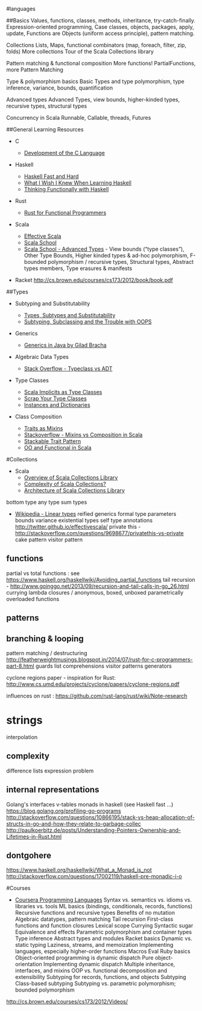 #languages


##Basics
Values, functions, classes, methods, inheritance, try-catch-finally. Expression-oriented programming, Case classes, objects, packages, apply, update, Functions are Objects (uniform access principle), pattern matching.


Collections
Lists, Maps, functional combinators (map, foreach, filter, zip, folds)
More collections
Tour of the Scala Collections library

Pattern matching & functional composition
More functions! PartialFunctions, more Pattern Matching


Type & polymorphism basics
Basic Types and type polymorphism, type inference, variance, bounds, quantification

Advanced types
Advanced Types, view bounds, higher-kinded types, recursive types, structural types

Concurrency in Scala
Runnable, Callable, threads, Futures










##General Learning Resources

* C
  * [Development of the C Language](http://cm.bell-labs.com/who/dmr/chist.html)


* Haskell

  * [Haskell Fast and Hard](https://www.fpcomplete.com/school/starting-with-haskell/haskell-fast-hard)
  * [What I Wish I Knew When Learning Haskell](http://www.stephendiehl.com/what/#basics)
  * [Thinking Functionally with Haskell](https://pragprog.com/magazines/2012-09/thinking-functionally-with-haskell)

* Rust
  * [Rust for Functional Programmers](http://science.raphael.poss.name/rust-for-functional-programmers.html)

* Scala
  * [Effective Scala](http://twitter.github.io/effectivescala/)
  * [Scala School](http://twitter.github.io/scala_school/)
  * [Scala School - Advanced Types](https://twitter.github.io/scala_school/advanced-types.html) - View bounds (“type classes”), Other Type Bounds, Higher kinded types & ad-hoc polymorphism, F-bounded polymorphism / recursive types, Structural types, Abstract types members, Type erasures & manifests

* Racket
http://cs.brown.edu/courses/cs173/2012/book/book.pdf

##Types

* Subtyping and Substitutability
  * [Types, Subtypes and Substitutability](http://undergraduate.csse.uwa.edu.au/units/CITS2210/lect7-types.pdf)
  * [Subtyping, Subclassing and the Trouble with OOPS](http://okmij.org/ftp/Computation/Subtyping/)

* Generics
  * [Generics in Java by Gilad Bracha](http://docs.oracle.com/javase/tutorial/extra/generics/intro.html)

* Algebraic Data Types
  * [Stack Overflow - Typeclass vs ADT](http://stackoverflow.com/questions/19081904/scala-difference-between-a-typeclass-and-an-adt)

* Type Classes
  * [Scala Implicits as Type Classes](http://debasishg.blogspot.in/2010/06/scala-implicits-type-classes-here-i.html)
  * [Scrap Your Type Classes](http://www.haskellforall.com/2012/05/scrap-your-type-classes.html)
  * [Instances and Dictionaries](https://www.fpcomplete.com/user/jfischoff/instances-and-dictionaries)

* Class Composition
  * [Traits as Mixins](https://gleichmann.wordpress.com/2009/07/19/scala-in-practice-traits-as-mixins-motivation/)
  * [Stackoverflow - Mixins vs Composition in Scala](http://stackoverflow.com/questions/3422606/mixins-vs-composition-in-scala)
  * [Stackable Trait Pattern](http://www.artima.com/scalazine/articles/stackable_trait_pattern.html)
  * [OO and Functional in Scala](http://debasishg.blogspot.in/2011/03/pushing-envelope-on-oo-and-functional.html)


#Collections

* Scala
  * [Overview of Scala Collections Library](http://docs.scala-lang.org/overviews/collections/overview.html)
  * [Complexity of Scala Collections?](http://stackoverflow.com/questions/1722726/is-the-scala-2-8-collections-library-a-case-of-the-longest-suicide-note-in-hist)
  * [Architecture of Scala Collections Library](http://docs.scala-lang.org/overviews/core/architecture-of-scala-collections.html)



bottom type
any type
sum types
  * [Wikipedia - Linear types](http://en.wikipedia.org/wiki/Type_system#Linear_types)
reified generics
formal type parameters
bounds
variance
existential types
self type annotations
http://twitter.github.io/effectivescala/
private this - http://stackoverflow.com/questions/9698677/privatethis-vs-private
cake pattern
visitor pattern

functions
---------
partial vs total functions : see https://www.haskell.org/haskellwiki/Avoiding_partial_functions
tail recursion - http://www.goinggo.net/2013/09/recursion-and-tail-calls-in-go_26.html
currying
lambda
closures / anonymous, boxed, unboxed 
parametrically overloaded functions


patterns
--------



branching & looping
-------------------
pattern matching / destructuring
     http://featherweightmusings.blogspot.in/2014/07/rust-for-c-programmers-part-8.html
guards
list comprehensions
visitor patterns
generators

cyclone regions paper - inspiration for Rust: http://www.cs.umd.edu/projects/cyclone/papers/cyclone-regions.pdf

influences on rust : https://github.com/rust-lang/rust/wiki/Note-research

strings
=======
interpolation

complexity
----------
difference lists
expression problem

internal representations
-------------------------
Golang's interfaces
v-tables
monads in haskell (see Haskell fast ...)
https://blog.golang.org/profiling-go-programs
http://stackoverflow.com/questions/10866195/stack-vs-heap-allocation-of-structs-in-go-and-how-they-relate-to-garbage-collec
http://paulkoerbitz.de/posts/Understanding-Pointers-Ownership-and-Lifetimes-in-Rust.html

dontgohere
----------
https://www.haskell.org/haskellwiki/What_a_Monad_is_not
http://stackoverflow.com/questions/17002119/haskell-pre-monadic-i-o


#Courses

* [Coursera Programming Languages](https://www.coursera.org/course/proglang)
Syntax vs. semantics vs. idioms vs. libraries vs. tools
ML basics (bindings, conditionals, records, functions)
Recursive functions and recursive types
Benefits of no mutation
Algebraic datatypes, pattern matching
Tail recursion
First-class functions and function closures
Lexical scope
Currying
Syntactic sugar
Equivalence and effects
Parametric polymorphism and container types
Type inference
Abstract types and modules
Racket basics
Dynamic vs. static typing
Laziness, streams, and memoization
Implementing languages, especially higher-order functions
Macros
Eval
Ruby basics
Object-oriented programming is dynamic dispatch
Pure object-orientation
Implementing dynamic dispatch
Multiple inheritance, interfaces, and mixins
OOP vs. functional decomposition and extensibility
Subtyping for records, functions, and objects
Subtyping
Class-based subtyping
Subtyping vs. parametric polymorphism; bounded polymorphism


http://cs.brown.edu/courses/cs173/2012/Videos/

